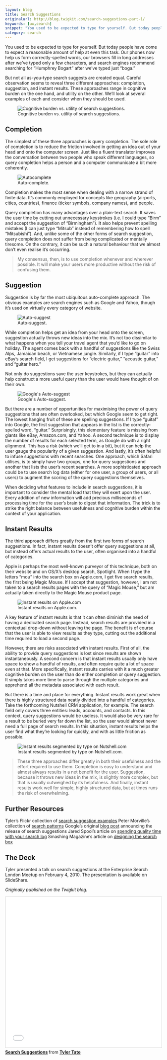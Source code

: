```yaml
---
layout: blog
title: Search Suggestions
originalurl: http://blog.twigkit.com/search-suggestions-part-1/
keywords: [ux,search]
snippet: "You used to be expected to type for yourself. But today people have come to expect a reasonable amount of help at even this task. Our phones now help us form correctly-spelled words, our browsers fill in long addresses after we’ve typed only a few characters, and search engines recommend searching for “Humphrey Bogart” after we’ve typed just “boga.” But not all as-you-type search suggests are created equal. Careful observation seems to reveal three different approaches: completion, suggestion, and instant results. These approaches range in cognitive burden on the one hand, and utility on the other. We’ll look at several examples of each and consider when they should be used."
category: search
---
```


You used to be expected to type for yourself. But today people have come to expect a reasonable amount of help at even this task. Our phones now help us form correctly-spelled words, our browsers fill in long addresses after we’ve typed only a few characters, and search engines recommend searching for “Humphrey Bogart” after we’ve typed just “boga.”

But not all as-you-type search suggests are created equal. Careful observation seems to reveal three different approaches: completion, suggestion, and instant results. These approaches range in cognitive burden on the one hand, and utility on the other. We’ll look at several examples of each and consider when they should be used.

<figure class="medium">
	<img src="/resources/images/2010-02-08/suggest1.png" alt="Cognitive burden vs. utility of search suggestions." />
	<figcaption>Cognitive burden vs. utility of search suggestions.</figcaption>
</figure>

## Completion
The simplest of these three approaches is query completion. The sole role of completion is to reduce the friction involved in getting an idea out of your head and onto the computer screen. Just like a fluent translator improves the conversation between two people who speak different languages, so query completion helps a person and a computer communicate a bit more coherently.

<figure class="medium">
	<img src="/resources/images/2010-02-08/suggest2.png" alt="Autocomplete" />
	<figcaption>Auto-complete.</figcaption>
</figure>

Completion makes the most sense when dealing with a narrow strand of finite data. It’s commonly employed for concepts like geography (airports, cities, countries), finance (ticker symbols, company names), and people.

Query completion has many advantages over a plain-text search. It saves the user time by cutting out unnecessary keystrokes (i.e. I could type “Birm” and accept the suggestion of “Birmingham”). It also helps prevent spelling mistakes (I can just type “Mitsub” instead of remembering how to spell “Mitsubishi”). And, unlike some of the other forms of search suggestion, query completion does not suffer from being complicated or mentally tiresome. On the contrary, it can be such a natural behaviour that we almost don’t even realise it’s occurring.

> My consensus, then, is to use completion whenever and wherever possible. It will make your users more productive without the risk of confusing them.


## Suggestion
Suggestion is by far the most ubiquitous auto-complete approach. The obvious examples are search engines such as Google and Yahoo, though it’s used on virtually every category of website.

<figure class="medium">
	<img src="/resources/images/2010-02-08/suggest7.png" alt="Auto-suggest" />
	<figcaption>Auto-suggest.</figcaption>
</figure>

While completion helps get an idea from your head onto the screen, suggestion actually throws new ideas into the mix. It’s not too dissimilar to what happens when you tell your travel agent that you’d like to go on holiday. The agent comes back with a handful of suggestions like the Swiss Alps, Jamaican beach, or Vietnamese jungle. Similarly, if I type “guitar” into eBay’s search field, I get suggestions for “electric guitar,” “acoustic guitar,” and “guitar hero.”

Not only do suggestions save the user keystrokes, but they can actually help construct a more useful query than the user would have thought of on their own.

<figure class="medium">
	<img src="/resources/images/2010-02-08/suggest8.png" alt="Google's Auto-suggest" />
	<figcaption>Google's Auto-suggest.</figcaption>
</figure>

But there are a number of opportunities for maximising the power of query suggestions that are often overlooked, but which Google seem to get right. The lowest hanging fruit of these are spelling suggestions. If I type “guitaf” into Google, the first suggestion that appears in the list is the correctly-spelled word, “guitar.” Surprisingly, this elementary feature is missing from giants like eBay, Amazon.com, and Yahoo. A second technique is to display the number of results for each selected term, as Google do with a right alignment. This has a risk (which we’ll get to in a bit), but it can help the user gauge the popularity of a given suggestion. And lastly, it’s often helpful to infuse suggestions with recent searches. One approach, which Safari utilises, is to simply have two groups, one for query suggestions and another that lists the user’s recent searches. A more sophisticated approach could be to use search log data (either for one user, a group of users, or all users) to augment the scoring of the query suggestions themselves.

When deciding what features to include in search suggestions, it is important to consider the mental load that they will exert upon the user. Every addition of new information will add precious milliseconds of processing time for the user’s brain to digest that information. The trick is to strike the right balance between usefulness and cognitive burden within the context of your application.


## Instant Results
The third approach differs greatly from the first two forms of search suggestions. In fact, instant results doesn’t offer query suggestions at all, but instead offers actual results to the user, often organised into a handful of categories.

Apple is perhaps the most well-known purveyor of this technique, both on their website and on OS/X’s desktop search, Spotlight. When I type the letters “mou” into the search box on Apple.com, I get five search results, the first being Magic Mouse. If I accept that suggestion, however, I am not taken to a search results pages with the query of “Magic Mouse,” but am actually taken directly to the Magic Mouse product page.

<figure class="medium">
	<img src="/resources/images/2010-02-08/suggest9.png" alt="Instant results on Apple.com" />
	<figcaption>Instant results on Apple.com.</figcaption>
</figure>

A key feature of instant results is that it can often diminish the need of having a dedicated search page. Instead, search results are provided in a contextual drop-down without leaving the page. The benefit is of course that the user is able to view results as they type, cutting out the additional time required to load a second page.

However, there are risks associated with instant results. First of all, the ability to provide query suggestions is lost since results are shown instantaneously. A second concern is that instant results usually only have space to show a handful of results, and often require quite a lot of space even at that. More specifically, instant results carries with it a much greater cognitive burden on the user than do either completion or query suggestion. It simply takes more time to parse through the multiple categories and apprehend all the metadata associated with each result.

But there is a time and place for everything. Instant results work great when there is highly structured data neatly divided into a handful of categories. Take the forthcoming Nutshell CRM application, for example. The search field only covers three entities: leads, accounts, and contacts. In this context, query suggestions would be useless. It would also be very rare for a result to be buried very far down the list, so the user would almost never need a full page of search results. In this situation, instant results helps the user find what they’re looking for quickly, and with as little friction as possible.

<figure class="medium">
	<img src="/resources/images/2010-02-08/suggest11.png" alt="Instant results segmented by type on Nutshell.com" />
	<figcaption>Instant results segmented by type on Nutshell.com.</figcaption>
</figure>

> These three approaches differ greatly in both their usefulness and the effort required to use them. Completion is easy to understand and almost always results in a net benefit for the user. Suggestion, because it throws new ideas in the mix, is slightly more complex, but that is usually outweighed by its helpfulness. And finally, instant results work well for simple, highly structured data, but at times runs the risk of overwhelming.


## Further Resources
Tyler’s Flickr collection of [search suggestion examples](https://web.archive.org/web/20110417161850/http://www.flickr.com/photos/tylertate/collections/72157623357650970/)
Peter Morville’s collection of [search patterns](https://web.archive.org/web/20110417161850/http://www.flickr.com/photos/morville/collections/72157603785835882/)
Google’s original [blog post](https://web.archive.org/web/20110417161850/http://googleblog.blogspot.com/2008/08/at-loss-for-words.html) announcing the release of search suggestions
Jared Spool’s article on [spending quality time with your search log](https://web.archive.org/web/20110417161850/http://www.uie.com/articles/time_search)
Smashing Magazine’s article on [designing the search box](https://web.archive.org/web/20110417161850/http://www.smashingmagazine.com/2008/12/04/designing-the-holy-search-box-examples-and-best-practices/)

## The Deck
Tyler presented a talk on search suggestions at the Enterprise Search London Meetup on February 4, 2010. The presentation is available on SlideShare.

*Originally published on the Twigkit blog.*

<iframe src="//www.slideshare.net/slideshow/embed_code/key/xvCenTeOM6f9ty" width="595" height="485" frameborder="0" marginwidth="0" marginheight="0" scrolling="no" style="border:1px solid #CCC; border-width:1px; margin-bottom:5px; max-width: 100%;" allowfullscreen> </iframe> <div style="margin-bottom:5px"> <strong> <a href="//www.slideshare.net/tylertate/search-suggestions" title="Search Suggestions" target="_blank">Search Suggestions</a> </strong> from <strong><a href="//www.slideshare.net/tylertate" target="_blank">Tyler Tate</a></strong> </div>